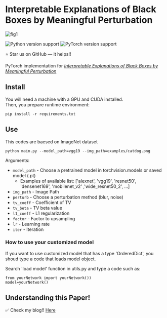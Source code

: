 # Interpretable Explanations of Black Boxes by Meaningful Perturbation

![fig1](./assets/fig1.png)


![Python version support](https://img.shields.io/badge/python-3.6-blue.svg)
![PyTorch version support](https://img.shields.io/badge/PyTorch-1.7.0-red.svg)

:star: Star us on GitHub — it helps!!


PyTorch implementation for *[Interpretable Explanations of Black Boxes by Meaningful Perturbation](https://arxiv.org/abs/1704.03296)*

## Install

You will need a machine with a GPU and CUDA installed.  
Then, you prepare runtime environment:

   ```shell
   pip install -r requirements.txt
   ```

## Use

This codes are baesed on ImageNet dataset

```shell
python main.py --model_path=vgg19 --img_path=examples/catdog.png
```

Arguments:

- `model_path` - Choose a pretrained model in torchvision.models or saved model (.pt)
	- Examples of available list: ['alexnet', 'vgg19', 'resnet50', 'densenet169', 'mobilenet_v2' ,'wide_resnet50_2', ...]
- `img_path` - Image Path
- `perturb` - Choose a perturbation method (blur, noise)
- `tv_coeff` - Coefficient of TV
- `tv_beta` - TV beta value
- `l1_coeff` - L1 regularization
- `factor` - Factor to upsampling
- `lr` - Learning rate
- `iter` - Iteration

### How to use your customized model

If you want to use customized model that has a type 'OrderedDict', you shoud type a code that loads model object.

Search 'load model' function in utils.py and type a code such as:

```shell
from yourNetwork import yourNetwork())
model=yourNetwork()
```

## Understanding this Paper!

:white_check_mark: Check my blog!!
[Here](https://da2so.github.io/2020-08-11-Meaningful_Perturbation/)